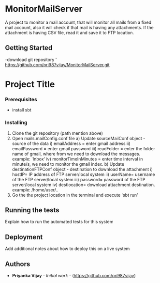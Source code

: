 # MonitorMailServer
A project to monitor a mail account, that will monitor all mails from a fixed mail account, also it will check if that mail is having any attachments. If the attachment is having CSV file, read it and save it to FTP location.

## Getting Started

-download git repository '
https://github.com/pri987vijay/MonitorMailServer.git

# Project Title


### Prerequisites

- install sbt

### Installing

1) Clone the git repository (path mention above)
2) Open mails.mailConfig.conf file
  a) Update sourceMailConf object - source of the data
    i) emailAddress = enter gmail address
    ii) emailPassword = enter gmail password
    iii) readFolder = enter the folder name of gmail, where from we need to download the messages. example: 'Inbox'
    iv) monitorTimeInMinutes = enter time interval in minute/s, we need to monitor the gmail index. 
  b) Update destinationFTPConf object - destination to download the attachment
    i) hostIP= IP address of FTP server/local system
    ii) userName= username of the FTP server/local system
    iii) password= password of the FTP server/local system
    iv) destlocation= download attachment destination. example: /home/user/..
3) Go the the project location in the terminal and execute 'sbt run'

## Running the tests

Explain how to run the automated tests for this system

## Deployment

Add additional notes about how to deploy this on a live system

## Authors

* **Priyanka Vijay** - *Initial work* - (https://github.com/pri987vijay)
